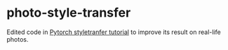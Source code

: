 # photo-style-transfer

Edited code in [Pytorch styletranfer tutorial](https://pytorch.org/tutorials/advanced/neural_style_tutorial.html) to improve its result on real-life photos.

